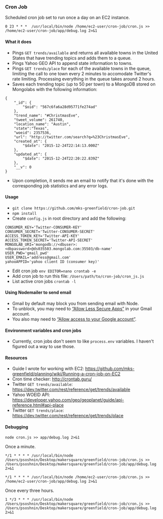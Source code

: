 ### Cron Job

Scheduled cron job set to run once a day on an EC2 instance.

```
0 23 * * *  /usr/local/bin/node /home/ec2-user/cron-job/cron.js >> /home/ec2-user/cron-job/app/debug.log 2>&1
```

#### What it does

- Pings `GET trends/available` and returns all available towns in the United States that have trending topics and adds them to a queue. 
- Pings Yahoo GEO API to append state information to towns.
- Pings `GET trends/place` for each of the available towns in the queue, limiting the call to one town every 2 minutes to accomodate Twitter's rate limiting. Processing everything in the queue takes around 2 hours.
- Saves each trending topic (up to 50 per town) to a MongoDB stored on Mongolabs with the following information:

```
{
    "_id": {
        "$oid": "567c6fa6a28d95771fe274ad"
    },
    "trend_name": "#ChristmasEve",
    "tweet_volume": 261740,
    "location_name": "Austin",
    "state":"Texas",
    "woeid": 2357536,
    "url": "http://twitter.com/search?q=%23ChristmasEve",
    "created_at": {
        "$date": "2015-12-24T22:14:13.000Z"
    },
    "updated_at": {
        "$date": "2015-12-24T22:20:22.839Z"
    },
    "__v": 0
}
```

- Upon completion, it sends me an email to notify that it's done with the corresponding job statistics and any error logs.

#### Usage

- `git clone https://github.com/mks-greenfield/cron-job.git`
- `npm install`
- Create `config.js` in root directory and add the following:

```
CONSUMER_KEY='Twitter-CONSUMER-KEY'
CONSUMER_SECRET='Twitter-CONSUMER-SECRET'
ACCESS_TOKEN_KEY='Twitter-API-KEY'
ACCESS_TOKEN_SECRET='Twitter-API-SECRET'
MONGOLAB_URI='mongodb://<dbuser>:<dbpassword>@ds035503.mongolab.com:35503/db-name'
USER_PWD='gmail_pwd'
USER_EMAIL='address@gmail.com'
yahooAPPID='yahoo client ID (consumer key)'
```

- Edit cron job `env EDITOR=nano crontab -e`
- Add cron job to run this file: `/Users/path/to/cron-job/cron_js.js`
- List active cron jobs `crontab -l`

#### Using Nodemailer to send email

- Gmail by default may block you from sending email with Node.
- To unblock, you may need to [“Allow Less Secure Apps”](https://www.google.com/settings/security/lesssecureapps) in your Gmail account.
- You also may need to [“Allow access to your Google account”](https://accounts.google.com/DisplayUnlockCaptcha).

#### Environment variables and cron jobs

- Currently, cron jobs don't seem to like `process.env` variables. I haven't figured out a way to use those.

#### Resources

- Guide I wrote for working with EC2: https://github.com/mks-greenfield/planning/wiki/Running-a-cron-job-on-EC2
- Cron time checker: http://crontab.guru/
- Twitter `GET trends/available`: https://dev.twitter.com/rest/reference/get/trends/available
- Yahoo WOEID API: https://developer.yahoo.com/geo/geoplanet/guide/api-reference.html#api-place
- Twitter `GET trends/place`: https://dev.twitter.com/rest/reference/get/trends/place

#### Debugging

```
node cron.js >> app/debug.log 2>&1
```

Once a minute.

```
*/1 * * * * /usr/local/bin/node /Users/psoshnin/Desktop/makersquare/greenfield/cron-job/cron.js >> /Users/psoshnin/Desktop/makersquare/greenfield/cron-job/app/debug.log 2>&1

*/1 * * * * /usr/local/bin/node /home/ec2-user/cron-job/cron.js >> /home/ec2-user/cron-job/app/debug.log 2>&1
```

Once every three hours.

```
1 */3 * * * /usr/local/bin/node /Users/psoshnin/Desktop/makersquare/greenfield/cron-job/cron.js >> /Users/psoshnin/Desktop/makersquare/greenfield/cron-job/app/debug.log 2>&1
```


